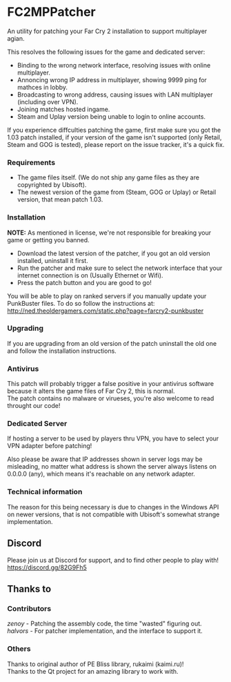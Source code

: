 # FC2MPPatcher
An utility for patching your Far Cry 2 installation to support multiplayer agian. 

This resolves the following issues for the game and dedicated server:
 * Binding to the wrong network interface, resolving issues with online multiplayer. 
 * Annoncing wrong IP address in multiplayer, showing 9999 ping for mathces in lobby. 
 * Broadcasting to wrong address, causing issues with LAN multiplayer (including over VPN).
 * Joining matches hosted ingame.
 * Steam and Uplay version being unable to login to online accounts.

If you experience diffculties patching the game, first make sure you got the 1.03 patch installed, if your version of the game isn't supported (only Retail, Steam and GOG is tested), please report on the issue tracker, it's a quick fix.

### Requirements
 * The game files itself. (We do not ship any game files as they are copyrighted by Ubisoft). 
 * The newest version of the game from (Steam, GOG or Uplay) or Retail version, that mean patch 1.03.

### Installation
<b>NOTE:</b> As mentioned in license, we're not responsible for breaking your game or getting you banned.

* Download the latest version of the patcher, if you got an old version installed, uninstall it first.
* Run the patcher and make sure to select the network interface that your internet connection is on (Usually Ethernet or Wifi).
* Press the patch button and you are good to go!

You will be able to play on ranked servers if you manually update your PunkBuster files.
To do so follow the instructions at: http://ned.theoldergamers.com/static.php?page=farcry2-punkbuster

### Upgrading
If you are upgrading from an old version of the patch uninstall the old one and follow the installation instructions.

### Antivirus
This patch will probably trigger a false positive in your antivirus software because it alters the game files of Far Cry 2, this is normal.  
The patch contains no malware or virueses, you're also welcome to read throught our code!

### Dedicated Server
If hosting a server to be used by players thru VPN, you have to select your VPN adapter before patching!

Also please be aware that IP addresses shown in server logs may be misleading, no matter what address is shown the server always listens on 0.0.0.0 (any), which means it's reachable on any network adapter.

### Technical information
The reason for this being necessary is due to changes in the Windows API on newer versions, that is not compatible with Ubisoft's somewhat strange implementation.

## Discord
Please join us at Discord for support, and to find other people to play with!
https://discord.gg/82G9Fh5

## Thanks to
### Contributors
<i>zenoy</i> - Patching the assembly code, the time "wasted" figuring out.  
<i>halvors</i> - For patcher implementation, and the interface to support it.  

### Others
Thanks to original author of PE Bliss library, rukaimi (kaimi.ru)!  
Thanks to the Qt project for an amazing library to work with.  
